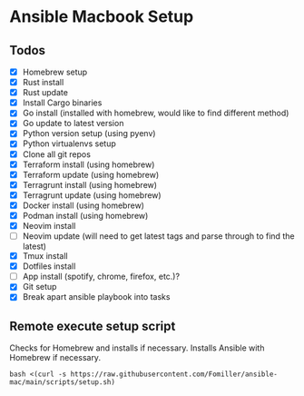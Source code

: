 # Ansible Macbook Setup

## Todos
- [x] Homebrew setup
- [x] Rust install 
- [x] Rust update
- [x] Install Cargo binaries
- [x] Go install (installed with homebrew, would like to find different method)
- [x] Go update to latest version
- [x] Python version setup (using pyenv)
- [x] Python virtualenvs setup
- [x] Clone all git repos
- [x] Terraform install (using homebrew)
- [x] Terraform update (using homebrew)
- [x] Terragrunt install (using homebrew)
- [x] Terragrunt update (using homebrew)
- [x] Docker install (using homebrew) 
- [x] Podman install (using homebrew)
- [x] Neovim install
- [ ] Neovim update (will need to get latest tags and parse through to find the latest)
- [x] Tmux install 
- [x] Dotfiles install
- [ ] App install (spotify, chrome, firefox, etc.)?
- [x] Git setup
- [x] Break apart ansible playbook into tasks

## Remote execute setup script
Checks for Homebrew and installs if necessary. Installs Ansible with Homebrew if necessary.
```
bash <(curl -s https://raw.githubusercontent.com/Fomiller/ansible-mac/main/scripts/setup.sh)
```
